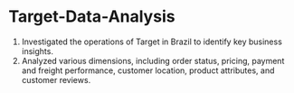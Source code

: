# Target-Data-Analysis
1.	Investigated the operations of Target in Brazil to identify key business insights.
2.	Analyzed various dimensions, including order status, pricing, payment and freight performance, customer location, product attributes, and customer reviews.

